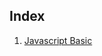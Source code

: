 ## Index

1. [Javascript Basic](https://github.com/hgene2452/React_Study/tree/main/section01#readme)
